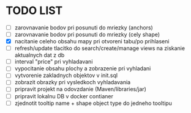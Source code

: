 # TODO LIST

- [ ] zarovnavanie bodov pri posunuti do mriezky (anchors)
- [ ] zarovnavanie bodov pri posunuti do mriezky (cely shape)
- [X] nacitanie celeho obsahu mapy pri otvoreni tabu/po prihlaseni
- [ ] refresh/update tlacitko do search/create/manage views na ziskanie aktualnych dat z db
- [ ] interval "price" pri vyhladavani
- [ ] vypocitanie obsahu plochy a zobrazenie pri vyhladani
- [ ] vytvorenie zakladnych objektov v init.sql
- [ ] zobrazit obrazky pri vysledkoch vyhladavania
- [ ] pripravit projekt na odovzdanie (Maven/libraries/jar)
- [ ] pripravit lokalnu DB v docker contianer
- [ ] zjednotit tooltip name + shape object type do jedneho tooltipu
